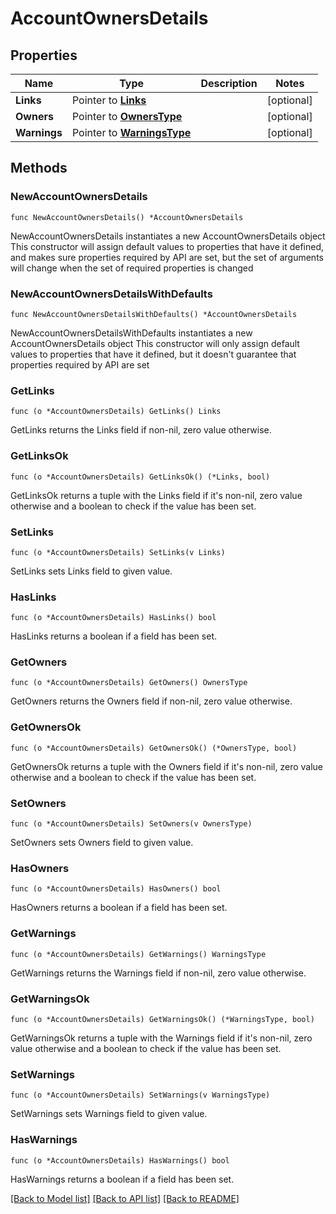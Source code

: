 # AccountOwnersDetails

## Properties

Name | Type | Description | Notes
------------ | ------------- | ------------- | -------------
**Links** | Pointer to [**Links**](Links.md) |  | [optional] 
**Owners** | Pointer to [**OwnersType**](OwnersType.md) |  | [optional] 
**Warnings** | Pointer to [**WarningsType**](WarningsType.md) |  | [optional] 

## Methods

### NewAccountOwnersDetails

`func NewAccountOwnersDetails() *AccountOwnersDetails`

NewAccountOwnersDetails instantiates a new AccountOwnersDetails object
This constructor will assign default values to properties that have it defined,
and makes sure properties required by API are set, but the set of arguments
will change when the set of required properties is changed

### NewAccountOwnersDetailsWithDefaults

`func NewAccountOwnersDetailsWithDefaults() *AccountOwnersDetails`

NewAccountOwnersDetailsWithDefaults instantiates a new AccountOwnersDetails object
This constructor will only assign default values to properties that have it defined,
but it doesn't guarantee that properties required by API are set

### GetLinks

`func (o *AccountOwnersDetails) GetLinks() Links`

GetLinks returns the Links field if non-nil, zero value otherwise.

### GetLinksOk

`func (o *AccountOwnersDetails) GetLinksOk() (*Links, bool)`

GetLinksOk returns a tuple with the Links field if it's non-nil, zero value otherwise
and a boolean to check if the value has been set.

### SetLinks

`func (o *AccountOwnersDetails) SetLinks(v Links)`

SetLinks sets Links field to given value.

### HasLinks

`func (o *AccountOwnersDetails) HasLinks() bool`

HasLinks returns a boolean if a field has been set.

### GetOwners

`func (o *AccountOwnersDetails) GetOwners() OwnersType`

GetOwners returns the Owners field if non-nil, zero value otherwise.

### GetOwnersOk

`func (o *AccountOwnersDetails) GetOwnersOk() (*OwnersType, bool)`

GetOwnersOk returns a tuple with the Owners field if it's non-nil, zero value otherwise
and a boolean to check if the value has been set.

### SetOwners

`func (o *AccountOwnersDetails) SetOwners(v OwnersType)`

SetOwners sets Owners field to given value.

### HasOwners

`func (o *AccountOwnersDetails) HasOwners() bool`

HasOwners returns a boolean if a field has been set.

### GetWarnings

`func (o *AccountOwnersDetails) GetWarnings() WarningsType`

GetWarnings returns the Warnings field if non-nil, zero value otherwise.

### GetWarningsOk

`func (o *AccountOwnersDetails) GetWarningsOk() (*WarningsType, bool)`

GetWarningsOk returns a tuple with the Warnings field if it's non-nil, zero value otherwise
and a boolean to check if the value has been set.

### SetWarnings

`func (o *AccountOwnersDetails) SetWarnings(v WarningsType)`

SetWarnings sets Warnings field to given value.

### HasWarnings

`func (o *AccountOwnersDetails) HasWarnings() bool`

HasWarnings returns a boolean if a field has been set.


[[Back to Model list]](../README.md#documentation-for-models) [[Back to API list]](../README.md#documentation-for-api-endpoints) [[Back to README]](../README.md)


